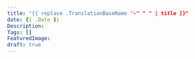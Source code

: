 ```yaml
---
title: "{{ replace .TranslationBaseName "-" " " | title }}"
date: {{ .Date }}
Description: 
Tags: []
FeaturedImage: 
draft: true
---
```

